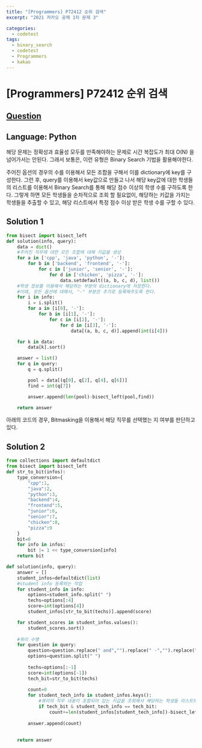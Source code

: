 ```yaml
---
title: "[Programmers] P72412 순위 검색"
excerpt: "2021 카카오 공채 1차 문제 3"

categories:
  - codetest
tags:
  - binary_search
  - codetest
  - Programmers
  - kakao
---
```

# [Programmers] P72412 순위 검색
## [Question](https://school.programmers.co.kr/learn/courses/30/lessons/P72412)
## Language: Python

해당 문제는 정확성과 효율성 모두를 만족해야하는 문제로 시간 복잡도가 최대 O(N) 을 넘어가서는 안된다.
그래서 보통은, 이런 유형은 Binary Search 기법을 활용해야한다.

주어진 옵션의 경우의 수를 이용해서 모든 조합을 구해서 이를 dictionary에 key를 구성한다. 그런 후, query를 이용해서 key값으로 만들고 나서 해당 key값에 대한 학생들의 리스트를 이용해서 Binary Search를 통해 해당 점수 이상의 학생 수를 구하도록 한다. 그렇게 하면 모든 학생들을 순차적으로 조회 할 필요없이, 해당하는 키값을 가지는 학생들을 추출할 수 있고, 해당 리스트에서 특정 점수 이상 받은 학생 수를 구할 수 있다.

## Solution 1

```python
from bisect import bisect_left
def solution(info, query):
    data = dict()
    #주어진 직무에 대한 모든 조합에 대해 키값을 생성
    for a in ['cpp', 'java', 'python', '-']:
        for b in ['backend', 'frontend', '-']:
            for c in ['junior', 'senior', '-']:
                for d in ['chicken', 'pizza', '-']:
                    data.setdefault((a, b, c, d), list())
    #학생 정보를 이용해서 해당하는 부분의 dictionary에 저장한다.
    #이때, 모든 옵션에 대해서, "-" 부분은 추가로 등록해주도록 한다.
    for i in info:
        i = i.split()
        for a in [i[0], '-']:
            for b in [i[1], '-']:
                for c in [i[2], '-']:
                    for d in [i[3], '-']:
                        data[(a, b, c, d)].append(int(i[4]))

    for k in data:
        data[k].sort()

    answer = list()
    for q in query:
        q = q.split()

        pool = data[(q[0], q[2], q[4], q[6])]
        find = int(q[7])

        answer.append(len(pool)-bisect_left(pool,find))

    return answer
```
아래의 코드의 경우, Bitmasking을 이용해서 해당 직무를 선택했는 지 여부를 판단하고 있다.

## Solution 2

```python
from collections import defaultdict
from bisect import bisect_left
def str_to_bit(infos):
    type_conversion={
        "cpp":1,
        "java":2,
        "python":3,
        "backend":4,
        "frontend":5,
        "junior":6,
        "senior":7,
        "chicken":8,
        "pizza":9
    }
    bit=0
    for info in infos:
        bit |= 1 << type_conversion[info]
    return bit

def solution(info, query):
    answer = []
    student_infos=defaultdict(list)
    #student info 등록하는 작업
    for student_info in info:
        options=student_info.split(" ")
        techs=options[:4]
        score=int(options[4])
        student_infos[str_to_bit(techs)].append(score)

    for student_scores in student_infos.values():
        student_scores.sort()
    
    #쿼리 수행
    for question in query:
        question=question.replace(" and","").replace(" -","").replace("- ","")
        options=question.split(" ")
        
        techs=options[:-1]
        score=int(options[-1])
        tech_bit=str_to_bit(techs)
        
        count=0
        for student_tech_info in student_infos.keys():
            #쿼리의 직무 내용이 포함되어 있는 키값을 조회해서 해당하는 학생들 리스트에 대해서 특정 점수를 만족하는 학생의 수를 구하도록 한다.
            if tech_bit & student_tech_info == tech_bit:
                count+=len(student_infos[student_tech_info])-bisect_left(student_infos[student_tech_info],score)
   
        answer.append(count)
            
    
    return answer
```
